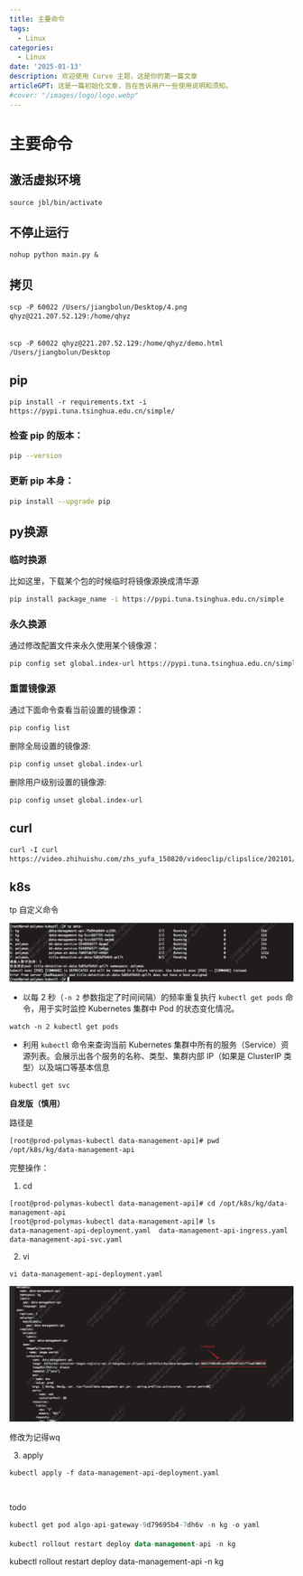 ```yaml
---
title: 主要命令
tags:
  - Linux
categories:
  - Linux
date: '2025-01-13'
description: 欢迎使用 Curve 主题，这是你的第一篇文章
articleGPT: 这是一篇初始化文章，旨在告诉用户一些使用说明和须知。
#cover: "/images/logo/logo.webp"
---
```


# 主要命令

## 激活虚拟环境

```shell
source jbl/bin/activate
```

## 不停止运行

```shell
nohup python main.py &
```

## 拷贝

```shell
scp -P 60022 /Users/jiangbolun/Desktop/4.png qhyz@221.207.52.129:/home/qhyz


scp -P 60022 qhyz@221.207.52.129:/home/qhyz/demo.html /Users/jiangbolun/Desktop
```

## pip

```shell
pip install -r requirements.txt -i https://pypi.tuna.tsinghua.edu.cn/simple/
```

### 检查 pip 的版本：

```bash
pip --version
```

### 更新 pip 本身：

```bash
pip install --upgrade pip
```

## py换源

### 临时换源

比如这里，下载某个包的时候临时将镜像源换成清华源

```bash
pip install package_name -i https://pypi.tuna.tsinghua.edu.cn/simple 
```

### 永久换源

通过修改配置文件来永久使用某个镜像源：

```bash
pip config set global.index-url https://pypi.tuna.tsinghua.edu.cn/simple
```

### 重置镜像源

通过下面命令查看当前设置的镜像源：

```shell
pip config list
```

删除全局设置的镜像源:

```shell
pip config unset global.index-url
```

删除用户级别设置的镜像源:

```shell
pip config unset global.index-url
```

## curl

```shell
curl -I curl https://video.zhihuishu.com/zhs_yufa_150820/videoclip/clipslice/202101/25f73cea7976485ca8817b03d2852fd7_512.mp4
```

## k8s

tp 自定义命令

![image](./%E4%B8%BB%E8%A6%81%E5%91%BD%E4%BB%A4.assets/image-20241128170530-f2m9ynj.png)​

* 以每 2 秒（`-n 2`​ 参数指定了时间间隔）的频率重复执行 `kubectl get pods`​ 命令，用于实时监控 Kubernetes 集群中 Pod 的状态变化情况。

```shell
watch -n 2 kubectl get pods

```

* 利用 `kubectl`​ 命令来查询当前 Kubernetes 集群中所有的服务（Service）资源列表。会展示出各个服务的名称、类型、集群内部 IP（如果是 ClusterIP 类型）以及端口等基本信息

```shell
kubectl get svc
```

**自发版（慎用）** 

路径是

```shell
[root@prod-polymas-kubectl data-management-api]# pwd
/opt/k8s/kg/data-management-api
```

完整操作：

1. cd

```shell
[root@prod-polymas-kubectl data-management-api]# cd /opt/k8s/kg/data-management-api
[root@prod-polymas-kubectl data-management-api]# ls
data-management-api-deployment.yaml  data-management-api-ingress.yaml  data-management-api-svc.yaml
```

2. vi

```shell
vi data-management-api-deployment.yaml
```

![image](./%E4%B8%BB%E8%A6%81%E5%91%BD%E4%BB%A4.assets/image-20241210104024-vat13ms.png)​

修改为记得wq

3. apply

```shell
kubectl apply -f data-management-api-deployment.yaml
```

‍

todo

```sql
kubectl get pod algo-api-gateway-9d79695b4-7dh6v -n kg -o yaml

kubectl rollout restart deploy data-management-api -n kg
```

kubectl rollout restart deploy data-management-api -n kg

‍
